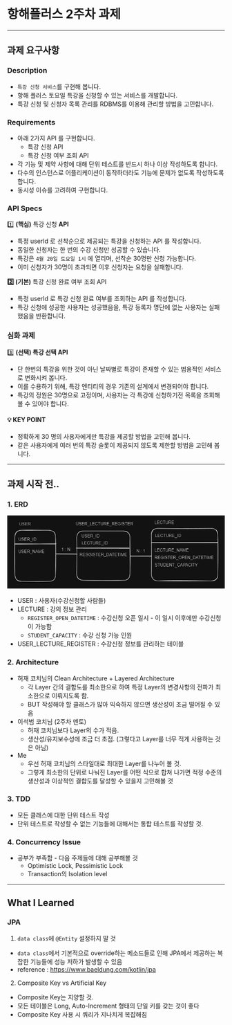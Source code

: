 # 항해플러스 2주차 과제

---

## 과제 요구사항

### Description

- `특강 신청 서비스`를 구현해 봅니다.
- 항해 플러스 토요일 특강을 신청할 수 있는 서비스를 개발합니다.
- 특강 신청 및 신청자 목록 관리를 RDBMS를 이용해 관리할 방법을 고민합니다.

### Requirements

- 아래 2가지 API 를 구현합니다.
    - 특강 신청 API
    - 특강 신청 여부 조회 API
- 각 기능 및 제약 사항에 대해 단위 테스트를 반드시 하나 이상 작성하도록 합니다.
- 다수의 인스턴스로 어플리케이션이 동작하더라도 기능에 문제가 없도록 작성하도록 합니다.
- 동시성 이슈를 고려하여 구현합니다.

### API Specs

1️⃣ **(핵심)** 특강 신청 **API**

- 특정 userId 로 선착순으로 제공되는 특강을 신청하는 API 를 작성합니다.
- 동일한 신청자는 한 번의 수강 신청만 성공할 수 있습니다.
- 특강은 `4월 20일 토요일 1시` 에 열리며, 선착순 30명만 신청 가능합니다.
- 이미 신청자가 30명이 초과되면 이후 신청자는 요청을 실패합니다.

**2️⃣ (기본)** 특강 신청 완료 여부 조회 API

- 특정 userId 로 특강 신청 완료 여부를 조회하는 API 를 작성합니다.
- 특강 신청에 성공한 사용자는 성공했음을, 특강 등록자 명단에 없는 사용자는 실패했음을 반환합니다.



### 심화 과제

3️⃣ **(선택) 특강 선택 API**

- 단 한번의 특강을 위한 것이 아닌 날짜별로 특강이 존재할 수 있는 범용적인 서비스로 변화시켜 봅니다.
- 이를 수용하기 위해, 특강 엔티티의 경우 기존의 설계에서 변경되어야 합니다.
- 특강의 정원은 30명으로 고정이며, 사용자는 각 특강에 신청하기전 목록을 조회해볼 수 있어야 합니다.


#### 💡 KEY POINT


- 정확하게 30 명의 사용자에게만 특강을 제공할 방법을 고민해 봅니다.
- 같은 사용자에게 여러 번의 특강 슬롯이 제공되지 않도록 제한할 방법을 고민해 봅니다.

---

## 과제 시작 전..
### 1. ERD
![ERD](docs/ERD_2.png)
* USER : 사용자(수강신청할 사람들)
* LECTURE : 강의 정보 관리
  * `REGISTER_OPEN_DATETIME` : 수강신청 오픈 일시 - 이 일시 이후에만 수강신청이 가능함
  * `STUDENT_CAPACITY` : 수강 신청 가능 인원
* USER_LECTURE_REGISTER : 수강신청 정보를 관리하는 테이블
### 2. Architecture
* 허재 코치님의 Clean Architecture + Layered Architecture
  * 각 Layer 간의 결함도를 최소한으로 하여 특정 Layer의 변경사항의 전파가 최소한으로 이뤄지도록 함.
  * BUT 작성해야 할 클래스가 많아 익숙하지 않으면 생산성이 조금 떨어질 수 있음
* 이석범 코치님 (2주차 멘토)
  * 허재 코치님보다 Layer의 수가 적음.
  * 생산성/유지보수성에 조금 더 초점. (그렇다고 Layer를 너무 적게 사용하는 것은 아님)
* Me
  * 우선 허재 코치님의 스타일대로 최대한 Layer를 나누어 볼 것.
  * 그렇게 최소한의 단위로 나눠진 Layer를 어떤 식으로 합쳐 나가면 적정 수준의 생산성과 이상적인 결합도를 달성할 수 있을지 고민해볼 것 
### 3. TDD
* 모든 클래스에 대한 단위 테스트 작성
* 단위 테스트로 작성할 수 없는 기능들에 대해서는 통합 테스트를 작성할 것.
### 4. Concurrency Issue
* 공부가 부족함 - 다음 주제들에 대해 공부해볼 것
  * Optimistic Lock, Pessimistic Lock
  * Transaction의 Isolation level

---

## What I Learned
### JPA
1. `data class`에 `@Entity` 설정하지 말 것
  * `data class`에서 기본적으로 override하는 메소드들로 인해 JPA에서 제공하는 복잡한 기능들에 성능 저하가 발생할 수 있음
  * reference : https://www.baeldung.com/kotlin/jpa
2. Composite Key vs Artificial Key
  * Composite Key는 지양할 것.
  * 모든 테이블은 Long, Auto-Increment 형태의 단일 키를 갖는 것이 좋다
  * Composite Key 사용 시 쿼리가 지나치게 복잡해짐